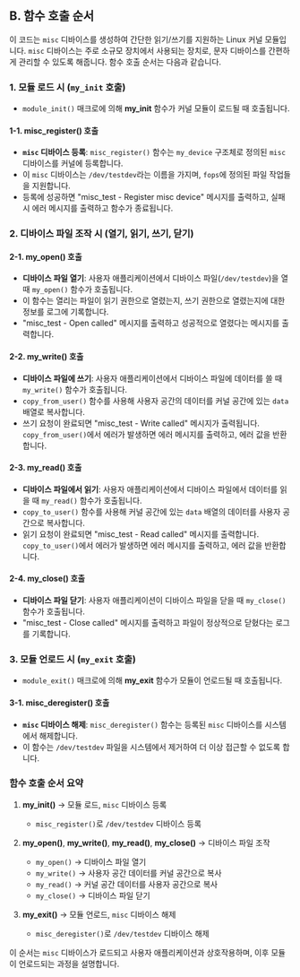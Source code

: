 ## B. 함수 호출 순서

이 코드는 `misc` 디바이스를 생성하여 간단한 읽기/쓰기를 지원하는 Linux 커널 모듈입니다. `misc` 디바이스는 주로 소규모 장치에서 사용되는 장치로, 문자 디바이스를 간편하게 관리할 수 있도록 해줍니다. 함수 호출 순서는 다음과 같습니다.

### 1. 모듈 로드 시 (`my_init` 호출)
   - `module_init()` 매크로에 의해 **my_init** 함수가 커널 모듈이 로드될 때 호출됩니다.

#### 1-1. **misc_register()** 호출
   - **`misc` 디바이스 등록**: `misc_register()` 함수는 `my_device` 구조체로 정의된 `misc` 디바이스를 커널에 등록합니다. 
   - 이 `misc` 디바이스는 `/dev/testdev`라는 이름을 가지며, `fops`에 정의된 파일 작업들을 지원합니다.
   - 등록에 성공하면 "misc_test - Register misc device" 메시지를 출력하고, 실패 시 에러 메시지를 출력하고 함수가 종료됩니다.

### 2. 디바이스 파일 조작 시 (열기, 읽기, 쓰기, 닫기)

#### 2-1. **my_open()** 호출
   - **디바이스 파일 열기**: 사용자 애플리케이션에서 디바이스 파일(`/dev/testdev`)을 열 때 `my_open()` 함수가 호출됩니다.
   - 이 함수는 열리는 파일이 읽기 권한으로 열렸는지, 쓰기 권한으로 열렸는지에 대한 정보를 로그에 기록합니다.
   - "misc_test - Open called" 메시지를 출력하고 성공적으로 열렸다는 메시지를 출력합니다.

#### 2-2. **my_write()** 호출
   - **디바이스 파일에 쓰기**: 사용자 애플리케이션에서 디바이스 파일에 데이터를 쓸 때 `my_write()` 함수가 호출됩니다.
   - `copy_from_user()` 함수를 사용해 사용자 공간의 데이터를 커널 공간에 있는 `data` 배열로 복사합니다.
   - 쓰기 요청이 완료되면 "misc_test - Write called" 메시지가 출력됩니다. `copy_from_user()`에서 에러가 발생하면 에러 메시지를 출력하고, 에러 값을 반환합니다.

#### 2-3. **my_read()** 호출
   - **디바이스 파일에서 읽기**: 사용자 애플리케이션에서 디바이스 파일에서 데이터를 읽을 때 `my_read()` 함수가 호출됩니다.
   - `copy_to_user()` 함수를 사용해 커널 공간에 있는 `data` 배열의 데이터를 사용자 공간으로 복사합니다.
   - 읽기 요청이 완료되면 "misc_test - Read called" 메시지를 출력합니다. `copy_to_user()`에서 에러가 발생하면 에러 메시지를 출력하고, 에러 값을 반환합니다.

#### 2-4. **my_close()** 호출
   - **디바이스 파일 닫기**: 사용자 애플리케이션이 디바이스 파일을 닫을 때 `my_close()` 함수가 호출됩니다.
   - "misc_test - Close called" 메시지를 출력하고 파일이 정상적으로 닫혔다는 로그를 기록합니다.

### 3. 모듈 언로드 시 (`my_exit` 호출)
   - `module_exit()` 매크로에 의해 **my_exit** 함수가 모듈이 언로드될 때 호출됩니다.

#### 3-1. **misc_deregister()** 호출
   - **`misc` 디바이스 해제**: `misc_deregister()` 함수는 등록된 `misc` 디바이스를 시스템에서 해제합니다. 
   - 이 함수는 `/dev/testdev` 파일을 시스템에서 제거하여 더 이상 접근할 수 없도록 합니다.

### 함수 호출 순서 요약

1. **my_init()** → 모듈 로드, `misc` 디바이스 등록
   - `misc_register()`로 `/dev/testdev` 디바이스 등록

2. **my_open()**, **my_write()**, **my_read()**, **my_close()** → 디바이스 파일 조작
   - `my_open()` → 디바이스 파일 열기
   - `my_write()` → 사용자 공간 데이터를 커널 공간으로 복사
   - `my_read()` → 커널 공간 데이터를 사용자 공간으로 복사
   - `my_close()` → 디바이스 파일 닫기

3. **my_exit()** → 모듈 언로드, `misc` 디바이스 해제
   - `misc_deregister()`로 `/dev/testdev` 디바이스 해제

이 순서는 `misc` 디바이스가 로드되고 사용자 애플리케이션과 상호작용하며, 이후 모듈이 언로드되는 과정을 설명합니다.
